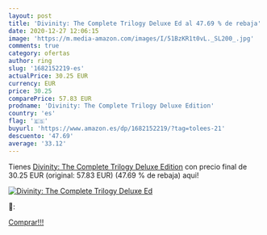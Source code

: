 ```yaml
---
layout: post
title: 'Divinity: The Complete Trilogy Deluxe Ed al 47.69 % de rebaja'
date: 2020-12-27 12:06:15
image: 'https://m.media-amazon.com/images/I/51BzKR1t0vL._SL200_.jpg'
comments: true
category: ofertas
author: ring
slug: '1682152219-es'
actualPrice: 30.25 EUR
currency: EUR
price: 30.25
comparePrice: 57.83 EUR
prodname: 'Divinity: The Complete Trilogy Deluxe Edition'
country: 'es'
flag: '🇪🇸'
buyurl: 'https://www.amazon.es/dp/1682152219/?tag=tolees-21'
descuento: '47.69'
average: '33.12'
---
```


Tienes [Divinity: The Complete Trilogy Deluxe Edition](https://www.amazon.es/dp/1682152219/?tag=tolees-21) con precio final de  30.25 EUR (original: 57.83 EUR) (47.69 %  de rebaja) aqui!

[![Divinity: The Complete Trilogy Deluxe Ed](https://m.media-amazon.com/images/I/51BzKR1t0vL._SL200_.jpg)](https://www.amazon.es/dp/1682152219/?tag=tolees-21)

🔎:


[Comprar!!!](https://www.amazon.es/dp/1682152219/?tag=tolees-21)
